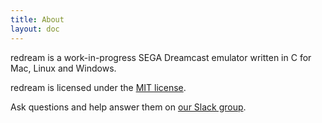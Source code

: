 ```yaml
---
title: About
layout: doc
---
```


redream is a work-in-progress SEGA Dreamcast emulator written in C for Mac, Linux and Windows.

redream is licensed under the [MIT license](https://github.com/inolen/redream/blob/master/LICENSE).

Ask questions and help answer them on [our Slack group](http://slack.redream.io).
